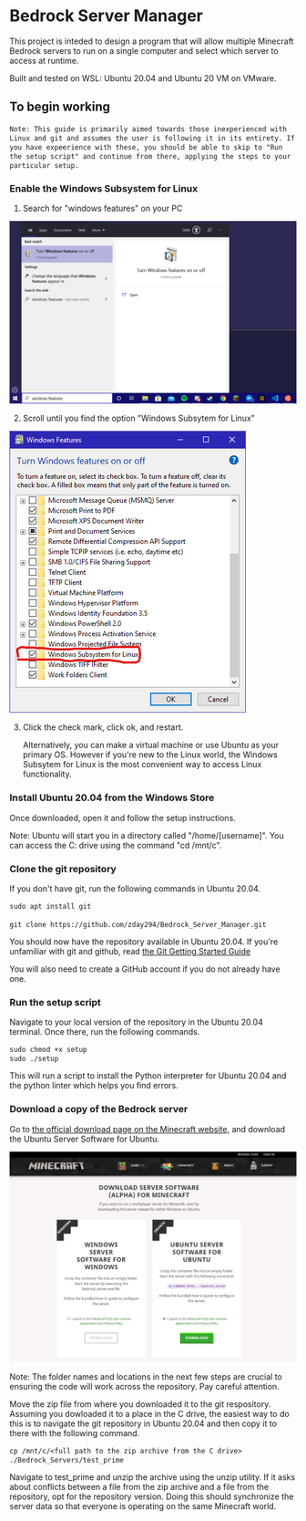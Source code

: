 # Bedrock Server Manager

This project is inteded to design a program that will allow multiple Minecraft Bedrock servers to run on a single computer and select which server to access at runtime.

Built and tested on WSL: Ubuntu 20.04 and Ubuntu 20 VM on VMware.

## To begin working

    Note: This guide is primarily aimed towards those inexperienced with Linux and git and assumes the user is following it in its entirety. If you have expeerience with these, you should be able to skip to "Run the setup script" and continue from there, applying the steps to your particular setup. 

### Enable the Windows Subsystem for Linux

1. Search for "windows features" on your PC

![Windows search screenshot](images/windows_features_search.png)

2. Scroll until you find the option "Windows Subsytem for Linux"

![Windows features screenshot](images/windows_features_open.png)

3. Click the check mark, click ok, and restart.

    Alternatively, you can make a virtual machine or use Ubuntu as your primary OS. However if you're new to the Linux world, the Windows Subsytem for Linux is the most convenient way to access Linux functionality.

### Install Ubuntu 20.04 from the Windows Store

Once downloaded, open it and follow the setup instructions.

Note: Ubuntu will start you in a directory called "/home/[username]". You can access the C: drive using the command "cd /mnt/c".

### Clone the git repository

If you don't have git, run the following commands in Ubuntu 20.04.

    sudo apt install git

    git clone https://github.com/zday294/Bedrock_Server_Manager.git 

You should now have the repository available in Ubuntu 20.04. If you're unfamiliar with git and github, read [the Git Getting Started Guide](./gitting_started.md)

You will also need to create a GitHub account if you do not already have one.

### Run the setup script

Navigate to your local version of the repository in the Ubuntu 20.04 terminal. Once there, run the following commands.

    sudo chmod +x setup
    sudo ./setup

This will run a script to install the Python interpreter for Ubuntu 20.04 and the python linter which helps you find errors.

### Download a copy of the Bedrock server

Go to [the official download page on the Minecraft website,](https://www.minecraft.net/en-us/download/server/bedrock/) and download the Ubuntu Server Software for Ubuntu.

![Server download image](images/server_download.png)

Note: The folder names and locations in the next few steps are crucial to ensuring the code will work across the repository. Pay careful attention.

Move the zip file from where you downloaded it to the git respository. Assuming you dowloaded it to a place in the C drive, the easiest way to do this is to navigate the git repository in Ubuntu 20.04 and then copy it to there with the following command.

    cp /mnt/c/<full path to the zip archive from the C drive>  ./Bedrock_Servers/test_prime

Navigate to test_prime and unzip the archive using the unzip utility. If it asks about conflicts between a file from the zip archive and a file from the repository, opt for the repository version. Doing this should synchronize the server data so that everyone is operating on the same Minecraft world.
